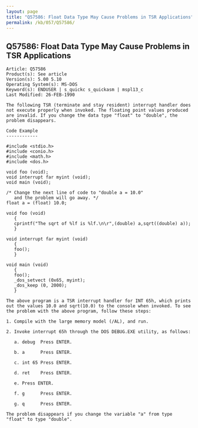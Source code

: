 ```yaml
---
layout: page
title: "Q57586: Float Data Type May Cause Problems in TSR Applications"
permalink: /kb/057/Q57586/
---
```


## Q57586: Float Data Type May Cause Problems in TSR Applications

	Article: Q57586
	Product(s): See article
	Version(s): 5.00 5.10
	Operating System(s): MS-DOS
	Keyword(s): ENDUSER | s_quickc s_quickasm | mspl13_c
	Last Modified: 26-FEB-1990
	
	The following TSR (terminate and stay resident) interrupt handler does
	not execute properly when invoked. The floating point values produced
	are invalid. If you change the data type "float" to "double", the
	problem disappears.
	
	Code Example
	------------
	
	#include <stdio.h>
	#include <conio.h>
	#include <math.h>
	#include <dos.h>
	
	void foo (void);
	void interrupt far myint (void);
	void main (void);
	
	/* Change the next line of code to "double a = 10.0"
	   and the problem will go away. */
	float a = (float) 10.0;
	
	void foo (void)
	   {
	   cprintf("The sqrt of %lf is %lf.\n\r",(double) a,sqrt((double) a));
	   }
	
	void interrupt far myint (void)
	   {
	   foo();
	   }
	
	void main (void)
	   {
	   foo();
	   _dos_setvect (0x65, myint);
	   _dos_keep (0, 2000);
	   }
	
	The above program is a TSR interrupt handler for INT 65h, which prints
	out the values 10.0 and sqrt(10.0) to the console when invoked. To see
	the problem with the above program, follow these steps:
	
	1. Compile with the large memory model (/AL), and run.
	
	2. Invoke interrupt 65h through the DOS DEBUG.EXE utility, as follows:
	
	   a. debug  Press ENTER.
	
	   b. a      Press ENTER.
	
	   c. int 65 Press ENTER.
	
	   d. ret    Press ENTER.
	
	   e. Press ENTER.
	
	   f. g      Press ENTER.
	
	   g. q      Press ENTER.
	
	The problem disappears if you change the variable "a" from type
	"float" to type "double".
